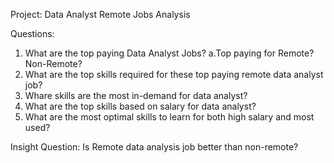 Project: Data Analyst Remote Jobs Analysis

Questions:
1. What are the top paying Data Analyst Jobs?
   a.Top paying for Remote? Non-Remote?
2. What are the top skills required for these top paying remote data analyst job?
3. Whare skills are the most in-demand for data analyst?
4. What are the top skills based on salary for data analyst?
5. What are the most optimal skills to learn for both high salary and most used?

Insight Question: Is Remote data analysis job better than non-remote?
